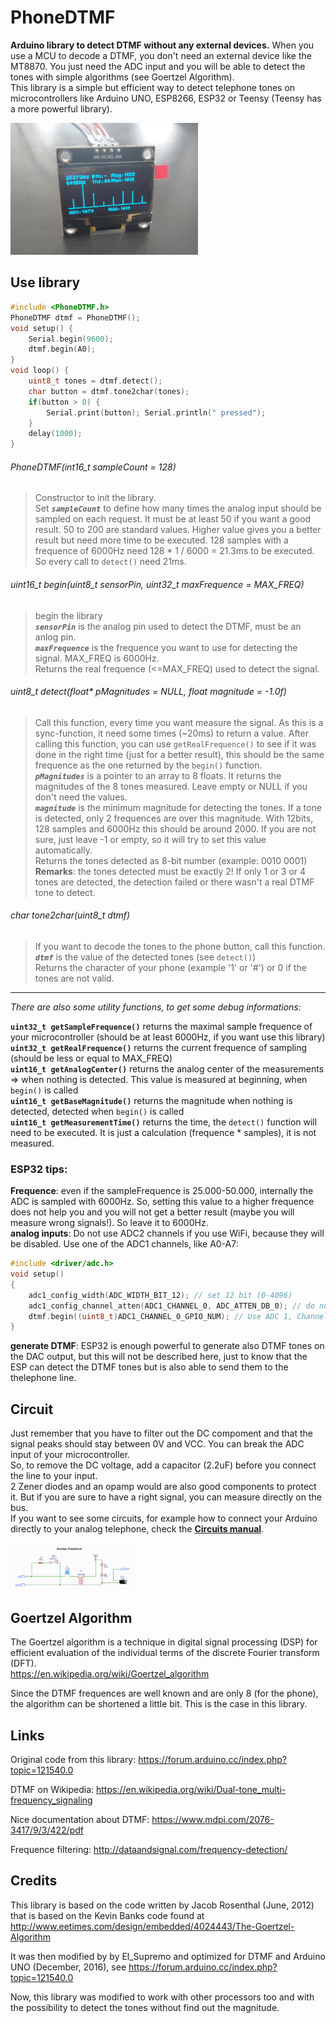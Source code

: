 # PhoneDTMF
**Arduino library to detect DTMF without any external devices.**
When you use a MCU to decode a DTMF, you don't need an external device like the MT8870. You just need the ADC input and you will be able to detect the tones with simple algorithms (see Goertzel Algorithm).  
This library is a simple but efficient way to detect telephone tones on microcontrollers like Arduino UNO, ESP8266, ESP32 or Teensy (Teensy has a more powerful library).  

<img alt="Display spectrum" src="circuits/oled.jpg" width="300" />

## Use library
~~~~cpp
#include <PhoneDTMF.h>
PhoneDTMF dtmf = PhoneDTMF();
void setup() {
    Serial.begin(9600);
    dtmf.begin(A0);
}
void loop() {
    uint8_t tones = dtmf.detect();
    char button = dtmf.tone2char(tones);
    if(button > 0) {
    	Serial.print(button); Serial.println(" pressed");
    }
    delay(1000);
}
~~~~

###### PhoneDTMF(int16_t sampleCount = 128)
> Constructor to init the library.  
> Set ***`sampleCount`*** to define how many times the analog input should be sampled on each request. It must be at least 50 if you want a good result. 50 to 200 are standard values. Higher value gives you a better result but need more time to be executed. 128 samples with a frequence of 6000Hz need 128 \* 1 / 6000 = 21.3ms to be executed. So every call to `detect()` need 21ms.  

###### uint16_t begin(uint8_t sensorPin, uint32_t maxFrequence = MAX_FREQ)
> begin the library  
> ***`sensorPin`*** is the analog pin used to detect the DTMF, must be an anlog pin.  
> ***`maxFrequence`*** is the frequence you want to use for detecting the signal. MAX_FREQ is 6000Hz.  
> Returns the real frequence (<=MAX_FREQ) used to detect the signal.  

###### uint8_t detect(float* pMagnitudes = NULL, float magnitude = -1.0f)
> Call this function, every time you want measure the signal. As this is a sync-function, it need some times (~20ms) to return a value. After calling this function, you can use `getRealFrequence()` to see if it was done in the right time (just for a better result), this should be the same frequence as the one returned by the `begin()` function.  
> ***`pMagnitudes`*** is a pointer to an array to 8 floats. It returns the magnitudes of the 8 tones measured. Leave empty or NULL if you don't need the values.  
> ***`magnitude`*** is the minimum magnitude for detecting the tones. If a tone is detected, only 2 frequences are over this magnitude. With 12bits, 128 samples and 6000Hz this should be around 2000. If you are not sure, just leave -1 or empty, so it will try to set this value automatically.  
> Returns the tones detected as 8-bit number (example: 0010 0001)  
> **Remarks**: the tones detected must be exactly 2! If only 1 or 3 or 4 tones are detected, the detection failed or there wasn't a real DTMF tone to detect.  

###### char tone2char(uint8_t dtmf)
> If you want to decode the tones to the phone button, call this function.  
> ***`dtmf`*** is the value of the detected tones (see `detect()`)   
> Returns the character of your phone (example '1' or '#') or 0 if the tones are not valid.   


___
*There are also some utility functions, to get some debug informations:* 


**`uint32_t getSampleFrequence()`** returns the maximal sample frequence of your microcontroller (should be at least 6000Hz, if you want use this library)  
**`uint32_t getRealFrequence()`** returns the current frequence of sampling (should be less or equal to MAX_FREQ)  
**`uint16_t getAnalogCenter()`** returns the analog center of the measurements => when nothing is detected. This value is measured at beginning, when `begin()` is called  
**`uint16_t getBaseMagnitude()`** returns the magnitude when nothing is detected, detected when `begin()` is called  
**`uint16_t getMeasurementTime()`** returns the time, the `detect()` function will need to be executed. It is just a calculation (frequence * samples), it is not measured.  

### ESP32 tips:
**Frequence**: even if the sampleFrequence is 25.000-50.000, internally the ADC is sampled with 6000Hz. So, setting this value to a higher frequence does not help you and you will not get a better result (maybe you will measure wrong signals!). So leave it to 6000Hz.  
**analog inputs**: Do not use ADC2 channels if you use WiFi, because they will be disabled. Use one of the ADC1 channels, like A0-A7:  
```cpp
#include <driver/adc.h>
void setup()
{
    adc1_config_width(ADC_WIDTH_BIT_12); // set 12 bit (0-4096)
    adc1_config_channel_atten(ADC1_CHANNEL_0, ADC_ATTEN_DB_0); // do not use attenuation
    dtmf.begin((uint8_t)ADC1_CHANNEL_0_GPIO_NUM); // Use ADC 1, Channel 0 (GPIO36 on Wroom32)
}
```
**generate DTMF**: ESP32 is enough powerful to generate also DTMF tones on the DAC output, but this will not be described here, just to know that the ESP can detect the DTMF tones but is also able to send them to the thelephone line.  


## Circuit
Just remember that you have to filter out the DC compoment and that the signal peaks should stay between 0V and VCC. You can break the ADC input of your microcontroller.  
So, to remove the DC voltage, add a capacitor (2.2uF) before you connect the line to your input.  
2 Zener  diodes and an opamp would are also good components to protect it. But if you are sure to have a right signal, you can measure directly on the bus.  
If you want to see some circuits, for example how to connect your Arduino directly to your analog telephone, check the <a href='circuits/'>**Circuits manual**</a>.  

<a href="LIBRARY.md"><img src='circuits/analogphone.png' width='200'></a>  


## Goertzel Algorithm
The Goertzel algorithm is a technique in digital signal processing (DSP) for efficient evaluation of the individual terms of the discrete Fourier transform (DFT).  
https://en.wikipedia.org/wiki/Goertzel_algorithm

Since the DTMF frequences are well known and are only 8 (for the phone), the algorithm can be shortened a little bit. This is the case in this library.  

## Links
Original code from this library: https://forum.arduino.cc/index.php?topic=121540.0  

DTMF on Wikipedia: https://en.wikipedia.org/wiki/Dual-tone_multi-frequency_signaling  

Nice documentation about DTMF: https://www.mdpi.com/2076-3417/9/3/422/pdf  

Frequence filtering: http://dataandsignal.com/frequency-detection/  


## Credits
This library is based on the code written by Jacob Rosenthal (June, 2012) that is based on the Kevin Banks code found at http://www.eetimes.com/design/embedded/4024443/The-Goertzel-Algorithm  

It was then modified by by El_Supremo and optimized for DTMF and Arduino UNO (December, 2016), see https://forum.arduino.cc/index.php?topic=121540.0  

Now, this library was modified to work with other processors too and with the possibility to detect the tones without find out the magnitude.  
